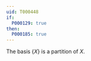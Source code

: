 ```yaml
---
uid: T000448
if:
  P000129: true
then:
  P000185: true
---
```


The basis $\{X\}$ is a partition of $X$.
